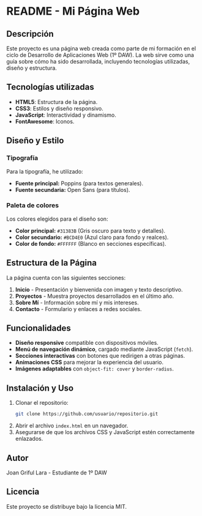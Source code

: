 # README - Mi Página Web

## Descripción
Este proyecto es una página web creada como parte de mi formación en el ciclo de Desarrollo de Aplicaciones Web (1º DAW). La web sirve como una guía sobre cómo ha sido desarrollada, incluyendo tecnologías utilizadas, diseño y estructura.

## Tecnologías utilizadas
- **HTML5**: Estructura de la página.
- **CSS3**: Estilos y diseño responsivo.
- **JavaScript**: Interactividad y dinamismo.
- **FontAwesome**: Iconos.

## Diseño y Estilo

### Tipografía
Para la tipografía, he utilizado:
- **Fuente principal:** Poppins (para textos generales).
- **Fuente secundaria:** Open Sans (para títulos).

### Paleta de colores
Los colores elegidos para el diseño son:
- **Color principal:** `#31383B` (Gris oscuro para texto y detalles).
- **Color secundario:** `#BCD4E0` (Azul claro para fondo y realces).
- **Color de fondo:** `#FFFFFF` (Blanco en secciones específicas).

## Estructura de la Página
La página cuenta con las siguientes secciones:
1. **Inicio** - Presentación y bienvenida con imagen y texto descriptivo.
2. **Proyectos** - Muestra proyectos desarrollados en el último año.
3. **Sobre Mí** - Información sobre mí y mis intereses.
4. **Contacto** - Formulario y enlaces a redes sociales.

## Funcionalidades
- **Diseño responsive** compatible con dispositivos móviles.
- **Menú de navegación dinámico**, cargado mediante JavaScript (`fetch`).
- **Secciones interactivas** con botones que redirigen a otras páginas.
- **Animaciones CSS** para mejorar la experiencia del usuario.
- **Imágenes adaptables** con `object-fit: cover` y `border-radius`.

## Instalación y Uso
1. Clonar el repositorio:
   ```bash
   git clone https://github.com/usuario/repositorio.git
   ```
2. Abrir el archivo `index.html` en un navegador.
3. Asegurarse de que los archivos CSS y JavaScript estén correctamente enlazados.

## Autor
Joan Griful Lara - Estudiante de 1º DAW

## Licencia
Este proyecto se distribuye bajo la licencia MIT.

